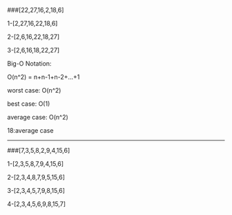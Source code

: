 ###[22,27,16,2,18,6]

1-[2,27,16,22,18,6]

2-[2,6,16,22,18,27]

3-[2,6,16,18,22,27]

Big-O Notation:

O(n^2) = n+n-1+n-2+...+1

worst case: O(n^2)

best case: O(1)

average case: O(n^2)

18:average case

---

###[7,3,5,8,2,9,4,15,6]

1-[2,3,5,8,7,9,4,15,6]

2-[2,3,4,8,7,9,5,15,6]

3-[2,3,4,5,7,9,8,15,6]

4-[2,3,4,5,6,9,8,15,7]
